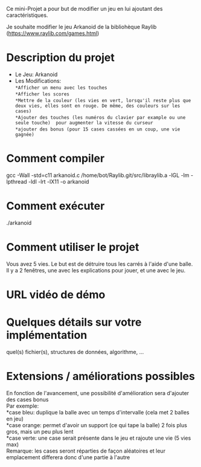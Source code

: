Ce mini-Projet a pour but de modifier un jeu en lui ajoutant des caractéristiques.

Je souhaite modifier le jeu Arkanoid de la bibliohèque Raylib (https://www.raylib.com/games.html)

# Description du projet
- Le Jeu: Arkanoid
- Les Modifications:   
	`*Afficher un menu avec les touches`  
	`*Afficher les scores`  
	`*Mettre de la couleur (les vies en vert, lorsqu'il reste plus que deux vies, elles sont en rouge. De même, des couleurs sur les cases)`  
	`*Ajouter des touches (les numéros du clavier par example ou une seule touche)  pour augmenter la vitesse du curseur`  
	`*ajouter des bonus (pour 15 cases cassées en un coup, une vie gagnée)`   

# Comment compiler

gcc -Wall -std=c11 arkanoid.c /home/bot/Raylib.git/src/libraylib.a -lGL -lm -lpthread -ldl -lrt -lX11 -o arkanoid

# Comment exécuter

./arkanoid

# Comment utiliser le projet

Vous avez 5 vies. Le but est de détruire tous les carrés à l'aide d'une balle.
Il y a 2 fenêtres, une avec les explications pour jouer, et une avec le jeu.

# URL vidéo de démo

# Quelques détails sur votre implémentation
quel(s) fichier(s), structures de données, algorithme, ...

# Extensions / améliorations possibles

En fonction de l'avancement, une possibilité d'amélioration sera d'ajouter des cases bonus  
Par exemple:  
	*case bleu: duplique la balle avec un temps d'intervalle (cela met 2 balles en jeu)  
	*case orange: permet d'avoir un support (ce qui tape la balle) 2 fois plus gros, mais un peu plus lent  
	*case verte: une case serait présente dans le jeu et rajoute une vie (5 vies max)  
Remarque: les cases seront réparties de façon aléatoires et leur emplacement differera donc d'une partie à l'autre
